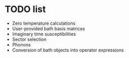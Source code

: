TODO list
=========

* Zero temperature calculations
* User-provided bath basis matrices
* Imaginary time susceptibilities
* Sector selection
* Phonons
* Conversion of bath objects into operator expressions
